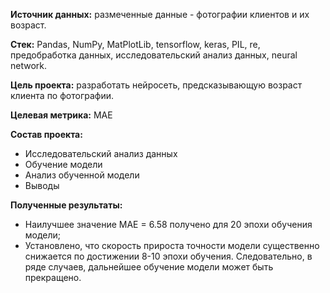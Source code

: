 **Источник данных:** размеченные данные - фотографии клиентов и их возраст.

**Стек:** Pandas, NumPy, MatPlotLib, tensorflow, keras, PIL, re, предобработка данных, исследовательский анализ данных, neural network.

**Цель проекта:** разработать нейросеть, предсказывающую возраст клиента по фотографии.

**Целевая метрика:** MAE 

**Состав проекта:**
- Исследовательский анализ данных
- Обучение модели
- Анализ обученной модели
- Выводы

**Полученные результаты:**
- Наилучшее значение MAE = 6.58 получено для 20 эпохи обучения модели;
- Установлено, что скорость прироста точности модели существенно снижается по достижении 8-10 эпохи обучения. Следовательно, в ряде случаев, дальнейшее обучение модели может быть прекращено. 
